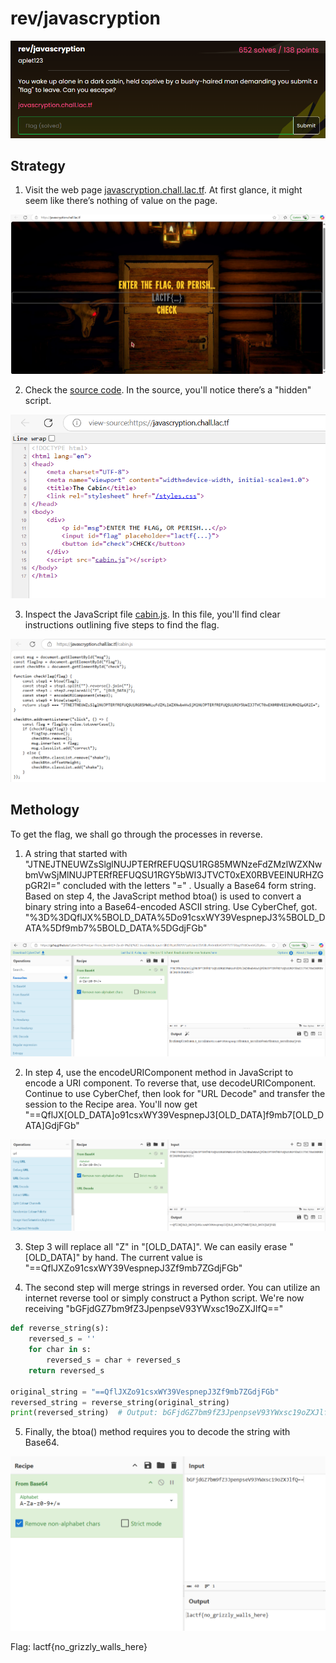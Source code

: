 # rev/javascryption

![alt text](question.png)


## Strategy
1. Visit the web page [javascryption.chall.lac.tf](https://javascryption.chall.lac.tf/). At first glance, it might seem like there’s nothing of value on the page.

![alt text](entrance.png)

2. Check the [source code](https://github.com/uclaacm/lactf-archive/blob/main/2025/rev/javascryption/src/index.html). In the source, you'll notice there’s a "hidden" script.

![alt text](1.png)

3. Inspect the JavaScript file [cabin.js](https://github.com/uclaacm/lactf-archive/blob/main/2025/rev/javascryption/src/cabin.js). In this file, you'll find clear instructions outlining five steps to find the flag.

![alt text](2.png)


## Methology
To get the flag, we shall go through the processes in reverse.
1. A string that started with "JTNEJTNEUWZsSlglNUJPTERfREFUQSU1RG85MWNzeFdZMzlWZXNwbmVwSjMlNUJPTERfREFUQSU1RGY5bWI3JTVCT0xEX0RBVEElNURHZGpGR2I=" concluded with the letters "=" . Usually a Base64 form string. Based on step 4, the JavaScript method btoa() is used to convert a binary string into a Base64-encoded ASCII string. Use CyberChef, got. "%3D%3DQflJX%5BOLD_DATA%5Do91csxWY39VespnepJ3%5BOLD_DATA%5Df9mb7%5BOLD_DATA%5DGdjFGb"

![alt text](3.png)

2. In step 4, use the encodeURIComponent method in JavaScript to encode a URI component. To reverse that, use decodeURIComponent. Continue to use CyberChef, then look for "URL Decode" and transfer the session to the Recipe area. You'll now get "==QflJX[OLD_DATA]o91csxWY39VespnepJ3[OLD_DATA]f9mb7[OLD_DATA]GdjFGb"

![alt text](4.png)

3. Step 3 will replace all "Z" in "[OLD_DATA]". We can easily erase "[OLD_DATA]" by hand. The current value is "==QflJXZo91csxWY39VespnepJ3Zf9mb7ZGdjFGb"

4. The second step will merge strings in reversed order. You can utilize an internet reverse tool or simply construct a Python script. We're now receiving "bGFjdGZ7bm9fZ3JpenpseV93YWxsc19oZXJlfQ=="

```python
def reverse_string(s):
    reversed_s = ''
    for char in s:
        reversed_s = char + reversed_s
    return reversed_s

original_string = "==QflJXZo91csxWY39VespnepJ3Zf9mb7ZGdjFGb"
reversed_string = reverse_string(original_string)
print(reversed_string)  # Output: bGFjdGZ7bm9fZ3JpenpseV93YWxsc19oZXJlfQ==
```

5. Finally, the btoa() method requires you to decode the string with Base64.

![alt text](5.png)

Flag: lactf{no_grizzly_walls_here}